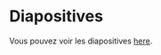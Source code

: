# Diapositives

Vous pouvez voir les diapositives [here](https://tomwndl.github.io/dotnet-formation-EE/#/).


